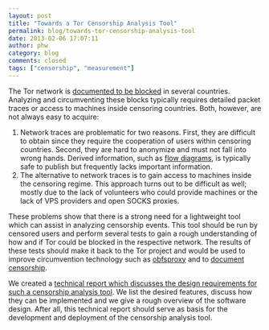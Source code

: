 ```yaml
---
layout: post
title: "Towards a Tor Censorship Analysis Tool"
permalink: blog/towards-tor-censorship-analysis-tool
date: 2013-02-06 17:07:11
author: phw
category: blog
comments: closed
tags: ["censorship", "measurement"]
---
```


The Tor network is [documented to be blocked](https://censorshipwiki.torproject.org) in several countries. Analyzing and circumventing these blocks typically requires detailed packet traces or access to machines inside censoring countries. Both, however, are not always easy to acquire:

1.  Network traces are problematic for two reasons. First, they are difficult to obtain since they require the cooperation of users within censoring countries. Second, they are hard to anonymize and must not fall into wrong hands. Derived information, such as [flow diagrams](https://media.torproject.org/image/blog-images/2012-05-31-ethiopia-dpi-blocking-of-tor.png), is typically safe to publish but frequently lacks important information.
2.  The alternative to network traces is to gain access to machines inside the censoring regime. This approach turns out to be difficult as well; mostly due to the lack of volunteers who could provide machines or the lack of VPS providers and open SOCKS proxies.

These problems show that there is a strong need for a lightweight tool which can assist in analyzing censorship events. This tool should be run by censored users and perform several tests to gain a rough understanding of how and if Tor could be blocked in the respective network. The results of these tests should make it back to the Tor project and would be used to improve circumvention technology such as [obfsproxy](https://www.torproject.org/projects/obfsproxy.html.en) and to [document censorship](https://censorshipwiki.torproject.org).

We created a [technical report which discusses the design requirements for such a censorship analysis tool](https://research.torproject.org/techreports/censorship-analysis-tool-2013-02-06.pdf). We list the desired features, discuss how they can be implemented and we give a rough overview of the software design. After all, this technical report should serve as basis for the development and deployment of the censorship analysis tool.
